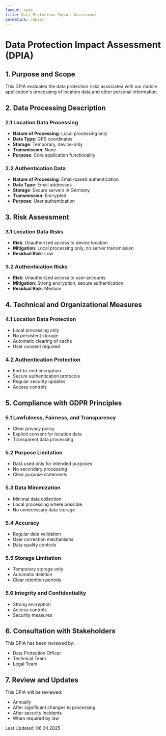 ```yaml
---
layout: page
title: Data Protection Impact Assessment
permalink: /dpia/
---
```


# Data Protection Impact Assessment (DPIA)

## 1. Purpose and Scope

This DPIA evaluates the data protection risks associated with our mobile application's processing of location data and other personal information.

## 2. Data Processing Description

### 2.1 Location Data Processing
- **Nature of Processing**: Local processing only
- **Data Type**: GPS coordinates
- **Storage**: Temporary, device-only
- **Transmission**: None
- **Purpose**: Core application functionality

### 2.2 Authentication Data
- **Nature of Processing**: Email-based authentication
- **Data Type**: Email addresses
- **Storage**: Secure servers in Germany
- **Transmission**: Encrypted
- **Purpose**: User authentication

## 3. Risk Assessment

### 3.1 Location Data Risks
- **Risk**: Unauthorized access to device location
- **Mitigation**: Local processing only, no server transmission
- **Residual Risk**: Low

### 3.2 Authentication Risks
- **Risk**: Unauthorized access to user accounts
- **Mitigation**: Strong encryption, secure authentication
- **Residual Risk**: Medium

## 4. Technical and Organizational Measures

### 4.1 Location Data Protection
- Local processing only
- No persistent storage
- Automatic clearing of cache
- User consent required

### 4.2 Authentication Protection
- End-to-end encryption
- Secure authentication protocols
- Regular security updates
- Access controls

## 5. Compliance with GDPR Principles

### 5.1 Lawfulness, Fairness, and Transparency
- Clear privacy policy
- Explicit consent for location data
- Transparent data processing

### 5.2 Purpose Limitation
- Data used only for intended purposes
- No secondary processing
- Clear purpose statements

### 5.3 Data Minimization
- Minimal data collection
- Local processing where possible
- No unnecessary data storage

### 5.4 Accuracy
- Regular data validation
- User correction mechanisms
- Data quality controls

### 5.5 Storage Limitation
- Temporary storage only
- Automatic deletion
- Clear retention periods

### 5.6 Integrity and Confidentiality
- Strong encryption
- Access controls
- Security measures

## 6. Consultation with Stakeholders

This DPIA has been reviewed by:
- Data Protection Officer
- Technical Team
- Legal Team

## 7. Review and Updates

This DPIA will be reviewed:
- Annually
- After significant changes to processing
- After security incidents
- When required by law

Last Updated: 06.04.2025 
